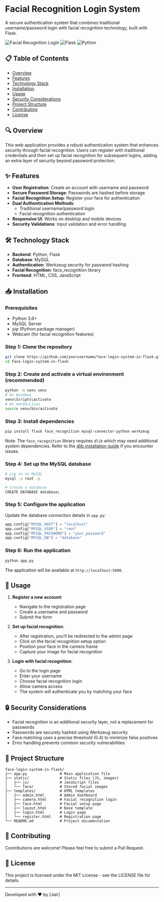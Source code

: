 # Facial Recognition Login System

A secure authentication system that combines traditional username/password login with facial recognition technology, built with Flask.

![Facial Recognition Login](https://img.shields.io/badge/Security-Facial%20Recognition-blue)
![Flask](https://img.shields.io/badge/Framework-Flask-green)
![Python](https://img.shields.io/badge/Language-Python-yellow)

## 📋 Table of Contents

- [Overview](#overview)
- [Features](#features)
- [Technology Stack](#technology-stack)
- [Installation](#installation)
- [Usage](#usage)
- [Security Considerations](#security-considerations)
- [Project Structure](#project-structure)
- [Contributing](#contributing)
- [License](#license)

## 🔍 Overview

This web application provides a robust authentication system that enhances security through facial recognition. Users can register with traditional credentials and then set up facial recognition for subsequent logins, adding an extra layer of security beyond password protection.

## ✨ Features

- **User Registration**: Create an account with username and password
- **Secure Password Storage**: Passwords are hashed before storage
- **Facial Recognition Setup**: Register your face for authentication
- **Dual Authentication Methods**: 
  - Traditional username/password login
  - Facial recognition authentication
- **Responsive UI**: Works on desktop and mobile devices
- **Security Validations**: Input validation and error handling

## 🛠️ Technology Stack

- **Backend**: Python, Flask
- **Database**: MySQL
- **Authentication**: Werkzeug security for password hashing
- **Facial Recognition**: face_recognition library
- **Frontend**: HTML, CSS, JavaScript

## 📥 Installation

### Prerequisites

- Python 3.6+
- MySQL Server
- pip (Python package manager)
- Webcam (for facial recognition features)

### Step 1: Clone the repository

```bash
git clone https://github.com/yourusername/face-login-system-in-flask.git
cd face-login-system-in-flask
```

### Step 2: Create and activate a virtual environment (recommended)

```bash
python -m venv venv
# On Windows
venv\Scripts\activate
# On macOS/Linux
source venv/bin/activate
```

### Step 3: Install dependencies

```bash
pip install flask face_recognition mysql-connector-python werkzeug
```

Note: The `face_recognition` library requires `dlib` which may need additional system dependencies. Refer to the [dlib installation guide](https://github.com/davisking/dlib) if you encounter issues.

### Step 4: Set up the MySQL database

```bash
# Log in to MySQL
mysql -u root -p

# Create a database
CREATE DATABASE database;
```

### Step 5: Configure the application

Update the database connection details in `app.py`:

```python
app.config["MYSQL_HOST"] = "localhost"
app.config["MYSQL_USER"] = "root"
app.config["MYSQL_PASSWORD"] = "your_password"
app.config["MYSQL_DB"] = "database"
```

### Step 6: Run the application

```bash
python app.py
```

The application will be available at `http://localhost:5000`.

## 🚀 Usage

1. **Register a new account**:
   - Navigate to the registration page
   - Create a username and password
   - Submit the form

2. **Set up facial recognition**:
   - After registration, you'll be redirected to the admin page
   - Click on the facial recognition setup option
   - Position your face in the camera frame
   - Capture your image for facial recognition

3. **Login with facial recognition**:
   - Go to the login page
   - Enter your username
   - Choose facial recognition login
   - Allow camera access
   - The system will authenticate you by matching your face

## 🔒 Security Considerations

- Facial recognition is an additional security layer, not a replacement for passwords
- Passwords are securely hashed using Werkzeug security
- Face matching uses a precise threshold (0.4) to minimize false positives
- Error handling prevents common security vulnerabilities

## 📁 Project Structure

```
face-login-system-in-flask/
├── app.py               # Main application file
├── static/              # Static files (JS, images)
│   ├── js/              # JavaScript files
│   └── face/            # Stored facial images
├── templates/           # HTML templates
│   ├── admin.html       # Admin dashboard
│   ├── camera.html      # Facial recognition login
│   ├── face.html        # Facial setup page
│   ├── layout.html      # Base template
│   ├── login.html       # Login page
│   └── register.html    # Registration page
└── README.md            # Project documentation
```

## 👥 Contributing

Contributions are welcome! Please feel free to submit a Pull Request.

## 📄 License

This project is licensed under the MIT License - see the LICENSE file for details.

---

Developed with ❤️ by [Jair]
